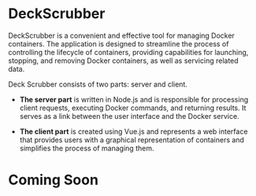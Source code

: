 # DeckScrubber

DeckScrubber is a convenient and effective tool for managing Docker containers. The application is designed to streamline the process of controlling the lifecycle of containers, providing capabilities for launching, stopping, and removing Docker containers, as well as servicing related data.

Deck Scrubber consists of two parts: server and client.

- **The server part** is written in Node.js and is responsible for processing client requests, executing Docker commands, and returning results. It serves as a link between the user interface and the Docker service.

- **The client part** is created using Vue.js and represents a web interface that provides users with a graphical representation of containers and simplifies the process of managing them.

# Coming Soon